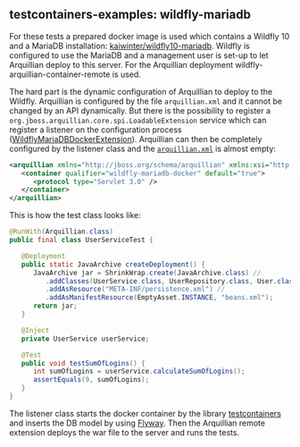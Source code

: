 ## testcontainers-examples: wildfly-mariadb

For these tests a prepared docker image is used which contains a Wildfly 10 and a MariaDB installation: [kaiwinter/wildfly10-mariadb](https://hub.docker.com/r/kaiwinter/wildfly10-mariadb/).
Wildfly is configured to use the MariaDB and a management user is set-up to let Arquillian deploy to this server.
For the Arquillian deployment wildfly-arquillian-container-remote is used. 

The hard part is the dynamic configuration of Arquillian to deploy to the Wildfly.
Arquillian is configured by the file `arquillian.xml` and it cannot be changed by an API dynamically.
But there is the possibility to register a `org.jboss.arquillian.core.spi.LoadableExtension` service which can register a listener on the configuration process ([WildflyMariaDBDockerExtension](https://github.com/kaiwinter/testcontainers-examples/blob/master/wildfly-mariadb/src/test/java/com/github/kaiwinter/testsupport/arquillian/WildflyMariaDBDockerExtension.java)).
Arquillian can then be completely configured by the listener class and the [`arquillian.xml`](https://github.com/kaiwinter/testcontainers-examples/blob/master/wildfly-mariadb/src/test/resources/arquillian.xml) is almost empty:
```xml
<arquillian xmlns="http://jboss.org/schema/arquillian" xmlns:xsi="http://www.w3.org/2001/XMLSchema-instance" xsi:schemaLocation="http://jboss.org/schema/arquillian">
   <container qualifier="wildfly-mariadb-docker" default="true">
      <protocol type="Servlet 3.0" />
   </container>
</arquillian>
```

This is how the test class looks like:
```java
@RunWith(Arquillian.class)
public final class UserServiceTest {

   @Deployment
   public static JavaArchive createDeployment() {
      JavaArchive jar = ShrinkWrap.create(JavaArchive.class) //
         .addClasses(UserService.class, UserRepository.class, User.class) //
         .addAsResource("META-INF/persistence.xml") //
         .addAsManifestResource(EmptyAsset.INSTANCE, "beans.xml");
      return jar;
   }

   @Inject
   private UserService userService;

   @Test
   public void testSumOfLogins() {
      int sumOfLogins = userService.calculateSumOfLogins();
      assertEquals(9, sumOfLogins);
   }
}
```

The listener class starts the docker container by the library [testcontainers](https://github.com/testcontainers/testcontainers-java) and inserts the DB model by using [Flyway](http://flywaydb.org/). Then the Arquillian remote extension deploys the war file to the server and runs the tests.